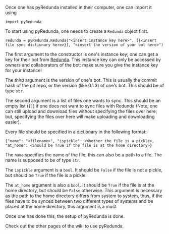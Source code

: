 Once one has pyRedunda installed in their computer, one can import it using

    import pyRedunda

To start using pyRedunda, one needs to create a `Redunda` object first.

    redunda = pyRedunda.Redunda("<insert instance key here>", [{<insert file sync dictionary here>}], "<insert the version of your bot here>")

The first argument to the constructor is one's instance key; one can get a key for their bot from [Redunda](https://redunda.sobotics.org/). This instance key can only be accessed by owners and collaborators of the bot; make sure you give the instance key for your instance!

The _third_ argument is the version of one's bot. This is usually the commit hash of the git repo, or the version (like 0.1.3) of one's bot. This should be of type `str`.

The second argument is a list of files one wants to sync. This should be an empty list (`[]`) if one does not want to sync files with Redunda (Note, one can still upload and download files without specifying the files over here; but, specifying the files over here will make uploading and downloading easier).

Every file should be specified in a dictionary in the following format:

    {"name": "<filename>", "ispickle": <Whether the file is a pickle>, "at_home": <Should be True if the file is at the home directory>}

The `name` specifies the name of the file; this can also be a path to a file. The name is supposed to be of type `str`.

The `ispickle` argument is a `bool`. It should be `False` if the file is not a pickle, but should be `True` if the file is a pickle.

The `at_home` argument is also a `bool`. It should be `True` if the file is at the home directory, but should be `False` otherwise. This argument is necessary as the path to the home directory differs from system to system, thus, if the files have to be synced between two different types of systems and be placed at the home directory, this argument is a must.

Once one has done this, the setup of pyRedunda is done. 

Check out the other pages of the wiki to use pyRedunda.
